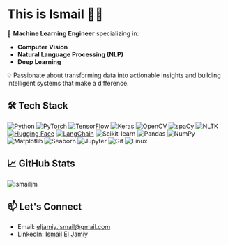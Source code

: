# This is **Ismail** 🐱‍👤

🚀 **Machine Learning Engineer** specializing in:

- **Computer Vision**
- **Natural Language Processing (NLP)**
- **Deep Learning**

💡 Passionate about transforming data into actionable insights and building intelligent systems that make a difference.

## 🛠️ Tech Stack

![Python](https://img.shields.io/badge/-Python-3776AB?logo=python&logoColor=white)
![PyTorch](https://img.shields.io/badge/-PyTorch-EE4C2C?logo=pytorch&logoColor=white)
![TensorFlow](https://img.shields.io/badge/-TensorFlow-FF6F00?logo=tensorflow&logoColor=white)
![Keras](https://img.shields.io/badge/-Keras-D00000?logo=keras&logoColor=white)
![OpenCV](https://img.shields.io/badge/-OpenCV-5C3EE8?logo=opencv&logoColor=white)
![spaCy](https://img.shields.io/badge/-spaCy-09A3D5?logo=python&logoColor=white)
![NLTK](https://img.shields.io/badge/-NLTK-9C3E00?logo=python&logoColor=white)
[![Hugging Face](https://img.shields.io/badge/Hugging%20Face-FF6F00?style=flat-square&logo=huggingface&logoColor=white)](https://huggingface.co/)
[![LangChain](https://img.shields.io/badge/LangChain-3776AB?style=flat-square&logo=Chainlink&logoColor=white)](https://www.langchain.com/)
![Scikit-learn](https://img.shields.io/badge/-Scikit--learn-F7931E?logo=scikit-learn&logoColor=white)
![Pandas](https://img.shields.io/badge/-Pandas-150458?logo=pandas&logoColor=white)
![NumPy](https://img.shields.io/badge/-NumPy-013243?logo=numpy&logoColor=white)
![Matplotlib](https://img.shields.io/badge/-Matplotlib-11557C?logo=python&logoColor=white)
![Seaborn](https://img.shields.io/badge/-Seaborn-1F77B4?logo=python&logoColor=white)
![Jupyter](https://img.shields.io/badge/-Jupyter-F37626?logo=jupyter&logoColor=white)
![Git](https://img.shields.io/badge/-Git-F05032?logo=git&logoColor=white)
![Linux](https://img.shields.io/badge/-Linux-FCC624?logo=linux&logoColor=black)

## 📈 GitHub Stats
<p><img align="center" src="https://github-readme-streak-stats.herokuapp.com/?user=ismailjm&theme=dark&hide_border=true" alt="ismailjm" /></p>

<!--[Ismail's GitHub stats](https://github-readme-stats.vercel.app/api?username=ismailjm&show_icons=true&theme=dark&hide_border=True)-->

## 📫 Let's Connect

- Email: [eljamiy.ismail@gmail.com](mailto:eljamiy.ismail@gmail.com)
- LinkedIn: [Ismail El Jamiy](www.linkedin.com/in/ismail-el-jamiy)

